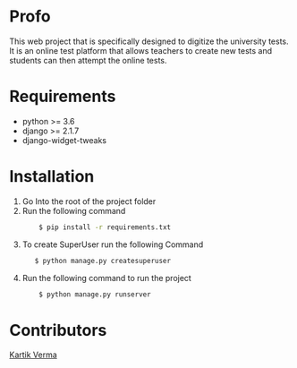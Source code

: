 # Profo

This web project that is specifically designed to digitize the university tests. It is an online test platform that allows teachers to create new tests and students can then attempt the online tests.

# Requirements

* python >= 3.6
* django >= 2.1.7
* django-widget-tweaks

# Installation

1. Go Into the root of the project folder
2. Run the following command
    ```bash
        $ pip install -r requirements.txt
    ```
3. To create SuperUser run the following Command
   ```bash
      $ python manage.py createsuperuser
   ```
4. Run the following command to run the project
    ```bash
        $ python manage.py runserver
    ```

# Contributors

[Kartik Verma](https://github.com/vermakartik)
